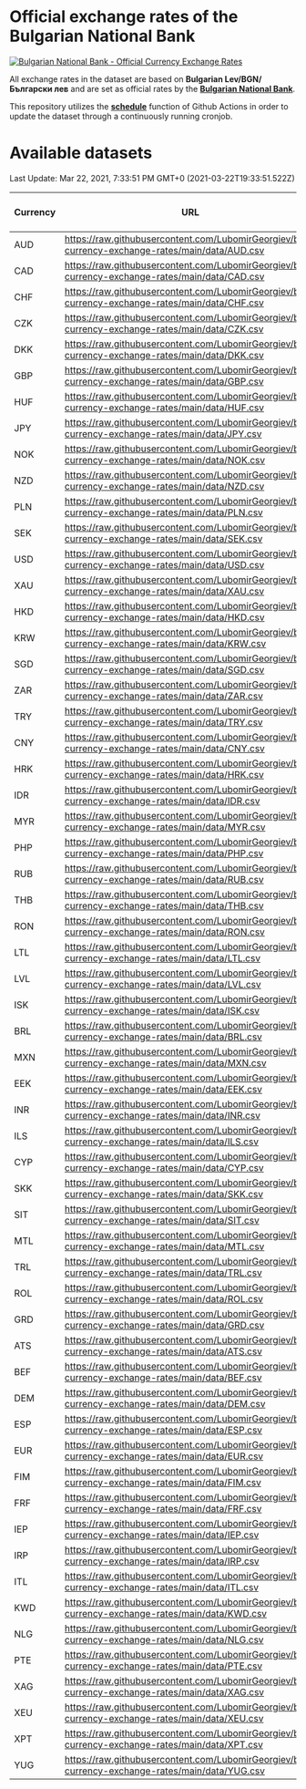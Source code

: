 # Official exchange rates of the Bulgarian National Bank

[![Bulgarian National Bank - Official Currency Exchange Rates](https://github.com/LubomirGeorgiev/bnb-currency-exchange-rates/actions/workflows/main.yml/badge.svg?branch=main)](https://github.com/LubomirGeorgiev/bnb-currency-exchange-rates/actions/workflows/main.yml)

All exchange rates in the dataset are based on **Bulgarian Lev/BGN/Български лев** and are set as official rates by the [**Bulgarian National Bank**](https://www.bnb.bg/Statistics/StExternalSector/StExchangeRates/StERForeignCurrencies/index.htm).

This repository utilizes the [**schedule**](https://docs.github.com/en/actions/reference/events-that-trigger-workflows) function of Github Actions in order to update the dataset through a continuously running cronjob.

# Available datasets

<!-- START LINKS (DO NOT EVER FU*ING DELETE THIS COMMENT FOR THE LOVE OF YOUR LIFE!!! IF YOU ARE CURIOS HOW IT WORKS, YOU CAN HAVE A LOOK AT ./src/updateReadme.ts) -->

Last Update: Mar 22, 2021, 7:33:51 PM GMT+0 (2021-03-22T19:33:51.522Z)

| Currency | URL                                                                                             | Number of records |
| -------- | ----------------------------------------------------------------------------------------------- | ----------------- |
| AUD      | https://raw.githubusercontent.com/LubomirGeorgiev/bnb-currency-exchange-rates/main/data/AUD.csv | 5645              |
| CAD      | https://raw.githubusercontent.com/LubomirGeorgiev/bnb-currency-exchange-rates/main/data/CAD.csv | 5645              |
| CHF      | https://raw.githubusercontent.com/LubomirGeorgiev/bnb-currency-exchange-rates/main/data/CHF.csv | 5645              |
| CZK      | https://raw.githubusercontent.com/LubomirGeorgiev/bnb-currency-exchange-rates/main/data/CZK.csv | 5645              |
| DKK      | https://raw.githubusercontent.com/LubomirGeorgiev/bnb-currency-exchange-rates/main/data/DKK.csv | 5645              |
| GBP      | https://raw.githubusercontent.com/LubomirGeorgiev/bnb-currency-exchange-rates/main/data/GBP.csv | 5645              |
| HUF      | https://raw.githubusercontent.com/LubomirGeorgiev/bnb-currency-exchange-rates/main/data/HUF.csv | 5645              |
| JPY      | https://raw.githubusercontent.com/LubomirGeorgiev/bnb-currency-exchange-rates/main/data/JPY.csv | 5645              |
| NOK      | https://raw.githubusercontent.com/LubomirGeorgiev/bnb-currency-exchange-rates/main/data/NOK.csv | 5645              |
| NZD      | https://raw.githubusercontent.com/LubomirGeorgiev/bnb-currency-exchange-rates/main/data/NZD.csv | 5645              |
| PLN      | https://raw.githubusercontent.com/LubomirGeorgiev/bnb-currency-exchange-rates/main/data/PLN.csv | 5645              |
| SEK      | https://raw.githubusercontent.com/LubomirGeorgiev/bnb-currency-exchange-rates/main/data/SEK.csv | 5645              |
| USD      | https://raw.githubusercontent.com/LubomirGeorgiev/bnb-currency-exchange-rates/main/data/USD.csv | 5645              |
| XAU      | https://raw.githubusercontent.com/LubomirGeorgiev/bnb-currency-exchange-rates/main/data/XAU.csv | 5643              |
| HKD      | https://raw.githubusercontent.com/LubomirGeorgiev/bnb-currency-exchange-rates/main/data/HKD.csv | 5379              |
| KRW      | https://raw.githubusercontent.com/LubomirGeorgiev/bnb-currency-exchange-rates/main/data/KRW.csv | 5379              |
| SGD      | https://raw.githubusercontent.com/LubomirGeorgiev/bnb-currency-exchange-rates/main/data/SGD.csv | 5379              |
| ZAR      | https://raw.githubusercontent.com/LubomirGeorgiev/bnb-currency-exchange-rates/main/data/ZAR.csv | 5379              |
| TRY      | https://raw.githubusercontent.com/LubomirGeorgiev/bnb-currency-exchange-rates/main/data/TRY.csv | 4078              |
| CNY      | https://raw.githubusercontent.com/LubomirGeorgiev/bnb-currency-exchange-rates/main/data/CNY.csv | 3994              |
| HRK      | https://raw.githubusercontent.com/LubomirGeorgiev/bnb-currency-exchange-rates/main/data/HRK.csv | 3994              |
| IDR      | https://raw.githubusercontent.com/LubomirGeorgiev/bnb-currency-exchange-rates/main/data/IDR.csv | 3994              |
| MYR      | https://raw.githubusercontent.com/LubomirGeorgiev/bnb-currency-exchange-rates/main/data/MYR.csv | 3994              |
| PHP      | https://raw.githubusercontent.com/LubomirGeorgiev/bnb-currency-exchange-rates/main/data/PHP.csv | 3994              |
| RUB      | https://raw.githubusercontent.com/LubomirGeorgiev/bnb-currency-exchange-rates/main/data/RUB.csv | 3994              |
| THB      | https://raw.githubusercontent.com/LubomirGeorgiev/bnb-currency-exchange-rates/main/data/THB.csv | 3994              |
| RON      | https://raw.githubusercontent.com/LubomirGeorgiev/bnb-currency-exchange-rates/main/data/RON.csv | 3953              |
| LTL      | https://raw.githubusercontent.com/LubomirGeorgiev/bnb-currency-exchange-rates/main/data/LTL.csv | 3824              |
| LVL      | https://raw.githubusercontent.com/LubomirGeorgiev/bnb-currency-exchange-rates/main/data/LVL.csv | 3573              |
| ISK      | https://raw.githubusercontent.com/LubomirGeorgiev/bnb-currency-exchange-rates/main/data/ISK.csv | 3512              |
| BRL      | https://raw.githubusercontent.com/LubomirGeorgiev/bnb-currency-exchange-rates/main/data/BRL.csv | 3321              |
| MXN      | https://raw.githubusercontent.com/LubomirGeorgiev/bnb-currency-exchange-rates/main/data/MXN.csv | 3321              |
| EEK      | https://raw.githubusercontent.com/LubomirGeorgiev/bnb-currency-exchange-rates/main/data/EEK.csv | 3082              |
| INR      | https://raw.githubusercontent.com/LubomirGeorgiev/bnb-currency-exchange-rates/main/data/INR.csv | 3068              |
| ILS      | https://raw.githubusercontent.com/LubomirGeorgiev/bnb-currency-exchange-rates/main/data/ILS.csv | 2563              |
| CYP      | https://raw.githubusercontent.com/LubomirGeorgiev/bnb-currency-exchange-rates/main/data/CYP.csv | 2324              |
| SKK      | https://raw.githubusercontent.com/LubomirGeorgiev/bnb-currency-exchange-rates/main/data/SKK.csv | 2311              |
| SIT      | https://raw.githubusercontent.com/LubomirGeorgiev/bnb-currency-exchange-rates/main/data/SIT.csv | 2072              |
| MTL      | https://raw.githubusercontent.com/LubomirGeorgiev/bnb-currency-exchange-rates/main/data/MTL.csv | 2058              |
| TRL      | https://raw.githubusercontent.com/LubomirGeorgiev/bnb-currency-exchange-rates/main/data/TRL.csv | 1567              |
| ROL      | https://raw.githubusercontent.com/LubomirGeorgiev/bnb-currency-exchange-rates/main/data/ROL.csv | 1426              |
| GRD      | https://raw.githubusercontent.com/LubomirGeorgiev/bnb-currency-exchange-rates/main/data/GRD.csv | 307               |
| ATS      | https://raw.githubusercontent.com/LubomirGeorgiev/bnb-currency-exchange-rates/main/data/ATS.csv | 0                 |
| BEF      | https://raw.githubusercontent.com/LubomirGeorgiev/bnb-currency-exchange-rates/main/data/BEF.csv | 0                 |
| DEM      | https://raw.githubusercontent.com/LubomirGeorgiev/bnb-currency-exchange-rates/main/data/DEM.csv | 0                 |
| ESP      | https://raw.githubusercontent.com/LubomirGeorgiev/bnb-currency-exchange-rates/main/data/ESP.csv | 0                 |
| EUR      | https://raw.githubusercontent.com/LubomirGeorgiev/bnb-currency-exchange-rates/main/data/EUR.csv | 0                 |
| FIM      | https://raw.githubusercontent.com/LubomirGeorgiev/bnb-currency-exchange-rates/main/data/FIM.csv | 0                 |
| FRF      | https://raw.githubusercontent.com/LubomirGeorgiev/bnb-currency-exchange-rates/main/data/FRF.csv | 0                 |
| IEP      | https://raw.githubusercontent.com/LubomirGeorgiev/bnb-currency-exchange-rates/main/data/IEP.csv | 0                 |
| IRP      | https://raw.githubusercontent.com/LubomirGeorgiev/bnb-currency-exchange-rates/main/data/IRP.csv | 0                 |
| ITL      | https://raw.githubusercontent.com/LubomirGeorgiev/bnb-currency-exchange-rates/main/data/ITL.csv | 0                 |
| KWD      | https://raw.githubusercontent.com/LubomirGeorgiev/bnb-currency-exchange-rates/main/data/KWD.csv | 0                 |
| NLG      | https://raw.githubusercontent.com/LubomirGeorgiev/bnb-currency-exchange-rates/main/data/NLG.csv | 0                 |
| PTE      | https://raw.githubusercontent.com/LubomirGeorgiev/bnb-currency-exchange-rates/main/data/PTE.csv | 0                 |
| XAG      | https://raw.githubusercontent.com/LubomirGeorgiev/bnb-currency-exchange-rates/main/data/XAG.csv | 0                 |
| XEU      | https://raw.githubusercontent.com/LubomirGeorgiev/bnb-currency-exchange-rates/main/data/XEU.csv | 0                 |
| XPT      | https://raw.githubusercontent.com/LubomirGeorgiev/bnb-currency-exchange-rates/main/data/XPT.csv | 0                 |
| YUG      | https://raw.githubusercontent.com/LubomirGeorgiev/bnb-currency-exchange-rates/main/data/YUG.csv | 0                 |

<!-- END LINKS (DO NOT EVER FU*ING DELETE THIS COMMENT FOR THE LOVE OF YOUR LIFE!!! IF YOU ARE CURIOS HOW IT WORKS, YOU CAN HAVE A LOOK AT ./src/updateReadme.ts) -->
